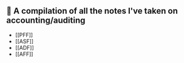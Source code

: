 ## 🤔 A compilation of all the notes I've taken on accounting/auditing
- [[PFF]]
- [[ASF]]
- [[ADF]]
- [[AFF]]